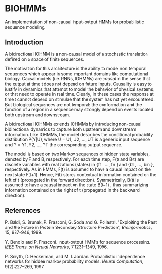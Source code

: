 # BIOHMMs
An implementation of non-causal input-output HMMs for probabilistic sequence modeling.

## Introduction

A bidirectional IOHMM is a non-causal model of a stochastic translation defined on a space
of finite sequences.

The motivation for this architecture is the ability to model non temporal sequences which appear in some
important domains like computational biology. Causal models (i.e. RNNs, IOHMMs) are *causal* in the sense
that the output at time t does not depend on future inputs. Causality is easy to justify in dynamics that
attempt to model the behavior of physical systems, or that need to operate in real time. Clearly, in these
cases the response at time t cannot depend on stimulae that the system has not yet encountered. But biological
sequences are not temporal: the conformation and the function of a region in a sequence may strongly depend
on events located both upstream and downstream. 

A bidirectional IOHMMs extends IOHMMs by introducing non-causal bidirectional dynamics to capture both upstream
and downstream information. Like IOHMMs, the model describes the conditional probability distribution
P(Y|U), where U = U1, U2, ..., UT is a generic input sequence and Y = Y1, Y2, ..., YT the corresponding output
sequence.

The model is based on two Markov sequences of hidden state variables, denoted by F and B, respectively.
For each time step, F(t) and B(t) are discrete variables with realizations (states) in {f1 , ..., fn }
and {b1 , ..., bm }, respectively. As in HMMs, F(t) is assumed to have a causal impact on the next state
F(t+1). Hence, F(t) stores contextual information contained on the left of t (propagated in the forward
direction). Symmetrically, B(t) is assumed to have a causal impact on the state B(t−1) , thus summarizing
information contained on the right of t (propagated in the backward direction).

## References

P. Baldi, S. Brunak, P. Frasconi, G. Soda and G. Pollastri. "Exploiting the Past and the Future in Protein Secondary Structure Prediction", *Bioinformatics*, 15, 937-946, 1999.

Y. Bengio and P. Frasconi. Input-output HMM’s for sequence processing. *IEEE Trans. on Neural Networks*, 7:1231–1249, 1996.

P. Smyth, D. Heckerman, and M. I. Jordan. Probabilistic independence networks for hidden markov probability models. *Neural Computation*, 9(2):227–269, 1997.


